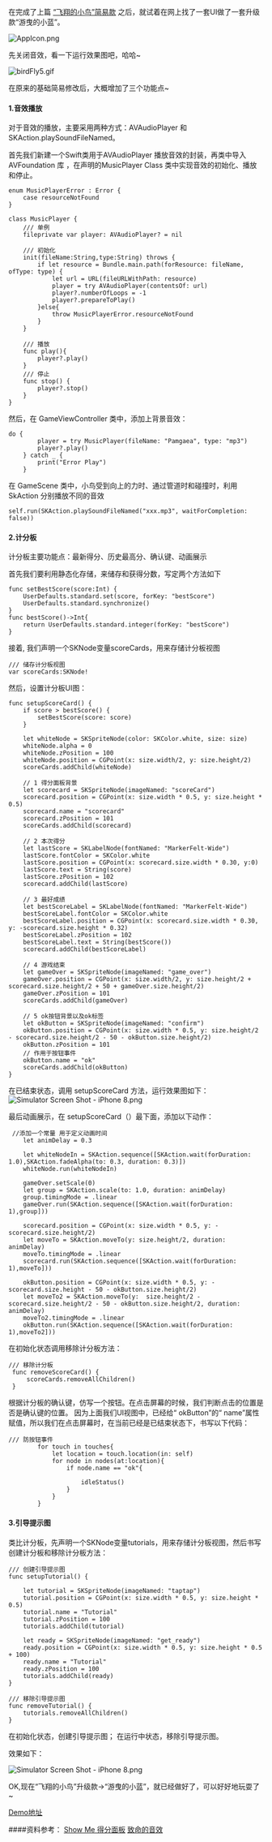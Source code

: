 在完成了上篇 [“飞翔的小鸟”简易款](http://www.jianshu.com/p/bc22ee0f87b4) 之后，就试着在网上找了一套UI做了一套升级款“游曳的小蓝”。

![AppIcon.png](http://upload-images.jianshu.io/upload_images/1518951-a8d5035492daf710.png?imageMogr2/auto-orient/strip%7CimageView2/2/w/1240)

先关闭音效，看一下运行效果图吧，哈哈~

![birdFly5.gif](http://upload-images.jianshu.io/upload_images/1518951-274fb82dbb3dd7a8.gif?imageMogr2/auto-orient/strip%7CimageView2/2/w/1240)

在原来的基础简易修改后，大概增加了三个功能点~
#### 1.音效播放
对于音效的播放，主要采用两种方式：AVAudioPlayer 和  SKAction.playSoundFileNamed。

首先我们新建一个Swift类用于AVAudioPlayer 播放音效的封装，再类中导入 AVFoundation 库 ，在声明的MusicPlayer Class 类中实现音效的初始化、播放和停止。
```
enum MusicPlayerError : Error {
    case resourceNotFound
}

class MusicPlayer {
    /// 单例
    fileprivate var player: AVAudioPlayer? = nil
    
    /// 初始化
    init(fileName:String,type:String) throws {
        if let resource = Bundle.main.path(forResource: fileName, ofType: type) {
            let url = URL(fileURLWithPath: resource)
            player = try AVAudioPlayer(contentsOf: url)
            player?.numberOfLoops = -1
            player?.prepareToPlay()
        }else{
            throw MusicPlayerError.resourceNotFound
        }
    }
    
    /// 播放
    func play(){
        player?.play()
    }
    /// 停止
    func stop() {
        player?.stop()
    }
}
```
然后，在 GameViewController 类中，添加上背景音效：
```
do {
        player = try MusicPlayer(fileName: "Pamgaea", type: "mp3")
        player?.play()
    } catch _ {
        print("Error Play")
    }
```
在 GameScene 类中，小鸟受到向上的力时、通过管道时和碰撞时，利用SkAction 分别播放不同的音效
```
self.run(SKAction.playSoundFileNamed("xxx.mp3", waitForCompletion: false))
```

#### 2.计分板

计分板主要功能点：最新得分、历史最高分、确认键、动画展示

首先我们要利用静态化存储，来储存和获得分数，写定两个方法如下
```
func setBestScore(score:Int) {
    UserDefaults.standard.set(score, forKey: "bestScore")
    UserDefaults.standard.synchronize()
}
func bestScore()->Int{
    return UserDefaults.standard.integer(forKey: "bestScore")
}
```
接着, 我们声明一个SKNode变量scoreCards，用来存储计分板视图
```
/// 储存计分板视图
var scoreCards:SKNode!
```
然后，设置计分板UI图：
```
func setupScoreCard() {
    if score > bestScore() {
        setBestScore(score: score)
    }
    
    let whiteNode = SKSpriteNode(color: SKColor.white, size: size)
    whiteNode.alpha = 0
    whiteNode.zPosition = 100
    whiteNode.position = CGPoint(x: size.width/2, y: size.height/2)
    scoreCards.addChild(whiteNode)
    
    // 1 得分面板背景
    let scorecard = SKSpriteNode(imageNamed: "scoreCard")
    scorecard.position = CGPoint(x: size.width * 0.5, y: size.height * 0.5)
    scorecard.name = "scorecard"
    scorecard.zPosition = 101
    scoreCards.addChild(scorecard)
    
    // 2 本次得分
    let lastScore = SKLabelNode(fontNamed: "MarkerFelt-Wide")
    lastScore.fontColor = SKColor.white
    lastScore.position = CGPoint(x: scorecard.size.width * 0.30, y:0)
    lastScore.text = String(score)
    lastScore.zPosition = 102
    scorecard.addChild(lastScore)
    
    // 3 最好成绩
    let bestScoreLabel = SKLabelNode(fontNamed: "MarkerFelt-Wide")
    bestScoreLabel.fontColor = SKColor.white
    bestScoreLabel.position = CGPoint(x: scorecard.size.width * 0.30, y: -scorecard.size.height * 0.32)
    bestScoreLabel.zPosition = 102
    bestScoreLabel.text = String(bestScore())
    scorecard.addChild(bestScoreLabel)
    
    // 4 游戏结束
    let gameOver = SKSpriteNode(imageNamed: "game_over")
    gameOver.position = CGPoint(x: size.width/2, y: size.height/2 + scorecard.size.height/2 + 50 + gameOver.size.height/2)
    gameOver.zPosition = 101
    scoreCards.addChild(gameOver)
    
    // 5 ok按钮背景以及ok标签
    let okButton = SKSpriteNode(imageNamed: "confirm")
    okButton.position = CGPoint(x: size.width * 0.5, y: size.height/2 - scorecard.size.height/2 - 50 - okButton.size.height/2)
    okButton.zPosition = 101
    // 作用于按钮事件
    okButton.name = "ok"
    scoreCards.addChild(okButton)
}
```
在已结束状态，调用 setupScoreCard 方法，运行效果图如下：
![Simulator Screen Shot - iPhone 8.png](http://upload-images.jianshu.io/upload_images/1518951-8278982d4d679f63.png?imageMogr2/auto-orient/strip%7CimageView2/2/w/1240)

最后动画展示，在 setupScoreCard（）最下面，添加以下动作：
```
 //添加一个常量 用于定义动画时间
    let animDelay = 0.3

    let whiteNodeIn = SKAction.sequence([SKAction.wait(forDuration: 1.0),SKAction.fadeAlpha(to: 0.3, duration: 0.3)])
    whiteNode.run(whiteNodeIn)

    gameOver.setScale(0)
    let group = SKAction.scale(to: 1.0, duration: animDelay)
    group.timingMode = .linear
    gameOver.run(SKAction.sequence([SKAction.wait(forDuration: 1),group]))

    scorecard.position = CGPoint(x: size.width * 0.5, y: -scorecard.size.height/2)
    let moveTo = SKAction.moveTo(y: size.height/2, duration: animDelay)
    moveTo.timingMode = .linear
    scorecard.run(SKAction.sequence([SKAction.wait(forDuration: 1),moveTo]))

    okButton.position = CGPoint(x: size.width * 0.5, y: -scorecard.size.height - 50 - okButton.size.height/2)
    let moveTo2 = SKAction.moveTo(y:  size.height/2 - scorecard.size.height/2 - 50 - okButton.size.height/2, duration: animDelay)
    moveTo2.timingMode = .linear
    okButton.run(SKAction.sequence([SKAction.wait(forDuration: 1),moveTo2]))
```
在初始化状态调用移除计分板方法：
```
/// 移除计分板
 func removeScoreCard() {
     scoreCards.removeAllChildren()
 }
```

根据计分板的确认键，仿写一个按钮。在点击屏幕的时候，我们判断点击的位置是否是确认键的位置。
因为上面我们UI视图中，已经给“ okButton”的“ name”属性赋值，所以我们在点击屏幕时，在当前已经是已结束状态下，书写以下代码：
```
/// 防按钮事件
        for touch in touches{
            let location = touch.location(in: self)
            for node in nodes(at:location){
                if node.name == "ok"{
                    
                    idleStatus()
                }
            }
        }
```

#### 3.引导提示图
类比计分板，先声明一个SKNode变量tutorials，用来存储计分板视图，然后书写创建计分板和移除计分板方法：
```
/// 创建引导提示图
func setupTutorial() {
    
    let tutorial = SKSpriteNode(imageNamed: "taptap")
    tutorial.position = CGPoint(x: size.width * 0.5, y: size.height * 0.5)
    tutorial.name = "Tutorial"
    tutorial.zPosition = 100
    tutorials.addChild(tutorial)
    
    let ready = SKSpriteNode(imageNamed: "get_ready")
    ready.position = CGPoint(x: size.width * 0.5, y: size.height * 0.5 + 100)
    ready.name = "Tutorial"
    ready.zPosition = 100
    tutorials.addChild(ready)
}

/// 移除引导提示图
func removeTutorial() {
    tutorials.removeAllChildren()
}
```
在初始化状态，创建引导提示图；
在运行中状态，移除引导提示图。

效果如下：

![Simulator Screen Shot - iPhone 8.png](http://upload-images.jianshu.io/upload_images/1518951-f1a88c3b6b116981.png?imageMogr2/auto-orient/strip%7CimageView2/2/w/1240)

OK,现在“飞翔的小鸟”升级款->“游曳的小蓝”，就已经做好了，可以好好地玩耍了~

[Demo地址](https://github.com/JingJing-Lin/MJFlappyBirdSwift2)






####资料参考：
[Show Me 得分面板](http://blog.csdn.net/colouful987/article/details/50433902)
[致命的音效](http://www.jianshu.com/p/460845c13972)